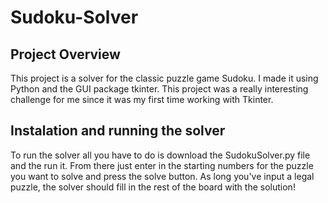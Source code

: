 # Sudoku-Solver
## Project Overview
This project is a solver for the classic puzzle game Sudoku. I made it using Python and the GUI package tkinter. This project was a really interesting challenge for me since it was my first time working with Tkinter. 
## Instalation and running the solver 
To run the solver all you have to do is download the SudokuSolver.py file and the run it. From there just enter in the starting numbers for the puzzle you want to solve and press the solve button. As long you've input a legal puzzle, the solver should fill in the rest of the board with the solution!
